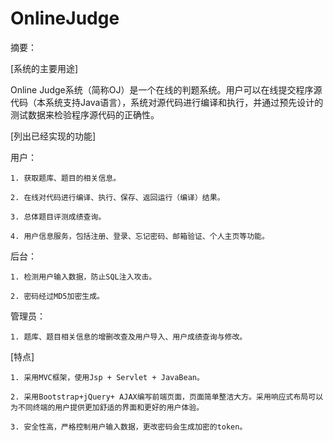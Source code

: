 # OnlineJudge

摘要：

[系统的主要用途]

Online Judge系统（简称OJ）是一个在线的判题系统。用户可以在线提交程序源代码（本系统支持Java语言），系统对源代码进行编译和执行，并通过预先设计的测试数据来检验程序源代码的正确性。

[列出已经实现的功能]

用户：

    1. 获取题库、题目的相关信息。
    
    2. 在线对代码进行编译、执行、保存、返回运行（编译）结果。
    
    3. 总体题目评测成绩查询。
    
    4. 用户信息服务，包括注册、登录、忘记密码、邮箱验证、个人主页等功能。
    
后台：

    1. 检测用户输入数据，防止SQL注入攻击。
    
    2. 密码经过MD5加密生成。
    
管理员：

    1. 题库、题目相关信息的增删改查及用户导入、用户成绩查询与修改。
    
[特点]

    1. 采用MVC框架，使用Jsp + Servlet + JavaBean。
    
    2. 采用Bootstrap+jQuery+ AJAX编写前端页面，页面简单整洁大方。采用响应式布局可以为不同终端的用户提供更加舒适的界面和更好的用户体验。
    
    3. 安全性高，严格控制用户输入数据，更改密码会生成加密的token。
    
